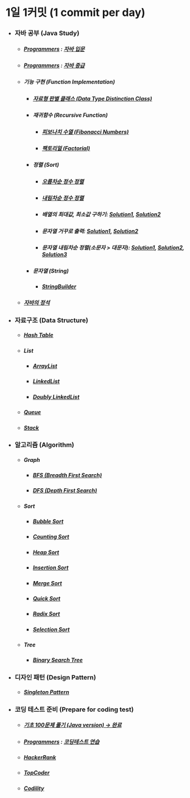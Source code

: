 # 1일 1커밋 (1 commit per day)
<ul>
<li><h3> 자바 공부 (Java Study)</h3>
<ul>
<li><h5><a href ="https://programmers.co.kr/">Programmers</a> : <a href="https://github.com/jysaa5/VioletCheese_Study/tree/master/Programmers_Java_Beginning/src">자바 입문</a></h5></li>
<li> <h5><a href ="https://programmers.co.kr/">Programmers</a> : <a href="https://github.com/jysaa5/VioletCheese_Study/tree/master/Programmers_Java_Intermediate/src">자바 중급</h5></a></li>
<li><h5>기능 구현 (Function Implementation)</h5>
<ul>
<li><h5> <a href="https://github.com/jysaa5/Violet_Study_Java/tree/master/FunctionLibrary/src/distinguish/data/type">자료형 판별 클래스 (Data Type Distinction Class)</a></h5></li>
<li><h5>재귀함수 (Recursive Function)</h5>
<ul>
<li><h5><a href ="https://github.com/jysaa5/Violet_Study_Java/blob/master/FunctionLibrary/src/make/recursive/function/Ex_01_Fibonacci.java">피보나치 수열 (Fibonacci Numbers)</a></h5></li>
<li><h5><a href ="https://github.com/jysaa5/Violet_Study_Java/blob/master/FunctionLibrary/src/make/recursive/function/Ex_02_Factorial.java">팩토리얼 (Factorial)</a></h5></li>
</ul>
</li>
<li><h5>정렬 (Sort)</h5>
<ul>
<li><h5><a href="https://github.com/jysaa5/Violet_Study_Java/blob/master/FunctionLibrary/src/make/sort/Ex_Integer_SortAsc_01.java">오름차순 정수 정렬</a></h5></li>
<li><h5><a href ="https://github.com/jysaa5/Violet_Study_Java/blob/master/FunctionLibrary/src/make/sort/Ex_Integer_SortDes_02.java">내림차순 정수 정렬</a></h5></li>
<li><h5>배열의 최대값, 최소값 구하기: <a href ="https://github.com/jysaa5/Violet_Study_Java/blob/master/FunctionLibrary/src/make/sort/Ex_Max_Min_01.java">Solution1</a>, <a href ="https://github.com/jysaa5/Violet_Study_Java/blob/master/FunctionLibrary/src/make/sort/Ex_Max_Min_02.java">Solution2</a></h5> </li>
<li><h5>문자열 거꾸로 출력: <a href="https://github.com/jysaa5/Violet_Study_Java/blob/master/FunctionLibrary/src/make/sort/Ex_String_Reverse_01.java">Solution1</a>, <a href="https://github.com/jysaa5/Violet_Study_Java/blob/master/FunctionLibrary/src/make/sort/Ex_String_Reverse_02.java">Solution2</a></h5></li>
<li><h5>문자열 내림차순 정렬(소문자 > 대문자): <a href="https://github.com/jysaa5/Violet_Study_Java/blob/master/FunctionLibrary/src/make/sort/Ex_String_SortDes_01.java">Solution1</a>, <a href="https://github.com/jysaa5/Violet_Study_Java/blob/master/FunctionLibrary/src/make/sort/Ex_String_SortDes_02.java">Solution2</a>, <a href="https://github.com/jysaa5/Violet_Study_Java/blob/master/FunctionLibrary/src/make/sort/Ex_String_SortDes_03.java">Solution3</a></h5></li>
</ul>
<li><h5>문자열 (String)</h5>
<ul>
<li><h5><a href="https://github.com/jysaa5/VioletCheese_Study_Java/tree/master/FunctionLibrary/src/imp/stringbuilder">StringBuilder</a></h5>
</li>
</ul>
</li>
</li>
</ul>
</li>
<li><h5><a href="https://github.com/jysaa5/Violet_Study_Java/tree/master/Java_Standard_Procedure/src">자바의 정석</a></h5></li>
</ul> 
</li>
<li><h3>자료구조 (Data Structure)</h3> 
<ul>
<li><h5><a href="https://github.com/jysaa5/VioletCheese_Study_Java/tree/master/DataStructure/src/imp/table/hash/table">Hash Table</a></h5></li>
<li><h5>List</h5>
<ul>
<li><h5><a href="https://github.com/jysaa5/VioletCheese_Study_Java/tree/master/DataStructure/src/imp/list/array">ArrayList</a></h5></li>
<li><h5><a href="https://github.com/jysaa5/VioletCheese_Study_Java/tree/master/DataStructure/src/imp/list/linked/list">LinkedList</a></h5></li>
<li><h5><a href="https://github.com/jysaa5/VioletCheese_Study_Java/tree/master/DataStructure/src/imp/list/doubly/linked/list">Doubly LinkedList</a></h5></li>
</ul>
</li>
<li><h5><a href="https://github.com/jysaa5/VioletCheese_Study_Java/tree/master/DataStructure/src/imp/queue">Queue</a></h5></li>
<li><h5><a href="https://github.com/jysaa5/VioletCheese_Study_Java/tree/master/DataStructure/src/imp/stack">Stack</a></h5></li>
</ul>
</li><li><h3>알고리즘 (Algorithm)</h3>
<ul> 
<li><h5>Graph</h5>
<ul>
<li><h5><a href="https://github.com/jysaa5/VioletCheese_Study_Java/tree/master/Algorithm/src/graph/bfs">BFS (Breadth First Search)</a></h5></li>
<li><h5><a href="https://github.com/jysaa5/VioletCheese_Study_Java/tree/master/Algorithm/src/graph/dfs">DFS (Depth First Search)</a></h5></li>
</ul>
</li>
<li><h5>Sort</h5>
<ul>
<li><h5><a href="https://github.com/jysaa5/VioletCheese_Study_Java/tree/master/Algorithm/src/sort/bubbleSort">Bubble Sort</a></h5></li>
<li><h5><a href="https://github.com/jysaa5/VioletCheese_Study_Java/tree/master/Algorithm/src/sort/countingSort">Counting Sort</a></h5></li>
<li><h5><a href="https://github.com/jysaa5/VioletCheese_Study_Java/tree/master/Algorithm/src/sort/heapSort">Heap Sort</a></h5></li> 
<li><h5><a href="https://github.com/jysaa5/VioletCheese_Study_Java/tree/master/Algorithm/src/sort/insertionSort">Insertion Sort</a></h5></li>
<li><h5><a href="https://github.com/jysaa5/VioletCheese_Study_Java/tree/master/Algorithm/src/sort/mergeSort">Merge Sort</a></h5></li>
<li><h5><a href="https://github.com/jysaa5/VioletCheese_Study_Java/tree/master/Algorithm/src/sort/quickSort">Quick Sort</a></h5></li>
<li><h5><a href="https://github.com/jysaa5/VioletCheese_Study_Java/tree/master/Algorithm/src/sort/radixSort">Radix Sort</a></h5></li>
<li><h5><a href="https://github.com/jysaa5/VioletCheese_Study_Java/tree/master/Algorithm/src/sort/selectionSort">Selection Sort</a></h5></li>
</ul>
</li>
<li><h5>Tree</h5>
<ul>
<li><h5><a href="https://github.com/jysaa5/VioletCheese_Study_Java/tree/master/Algorithm/src/tree/binarySearchTree">Binary Search Tree</a></h5></li>
</ul>
</li>
</ul>
</li>
<li><h3>디자인 패턴 (Design Pattern)</h3> 
<ul>
<li><h5><a href="https://github.com/jysaa5/VioletCheese_Study_Java/tree/master/DesignPattern/src/singleton/pattern">Singleton Pattern</a></h5></li>
</ul>
</li>
<li><h3>코딩 테스트 준비 (Prepare for coding test)</h3>
<ul>
<li><h5><a href ="https://github.com/jysaa5/VioletCheese_Study_Java/tree/master/CodeUp_basics100/src/violetCheese">기초 100문제 풀기 (Java version) → 완료</a></h5></li>
<li><h5> <a href ="https://programmers.co.kr/">Programmers</a> : <a href="https://github.com/jysaa5/VioletCheese_Study_Java/tree/master/Programmers_Ex/src">코딩테스트 연습</a></h5></li>
<li><h5><a href="https://github.com/jysaa5/VioletCheese_Study_Java/tree/master/HackerRank">HackerRank</a></h5></li>
<li><h5><a href="https://github.com/jysaa5/VioletCheese_Study_Java/tree/master/TopCoder">TopCoder</a></h5></li>
<li><h5><a href="https://github.com/jysaa5/VioletCheese_Study_Java/tree/master/Codility_Ex">Codility</a></h5></li>
</ul>
</li>
</ul>
